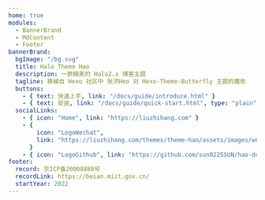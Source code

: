 ```yaml
---
home: true
modules:
  - BannerBrand
  - MdContent
  - Footer
bannerBrand:
  bgImage: "/bg.svg"
  title: Halo Theme Hao
  description: 一款精美的 Halo2.x 博客主题
  tagline: 移植自 Hexo 社区中 张洪Heo 对 Hexo-Theme-Butterfly 主题的魔改
  buttons:
    - { text: 快速上手, link: "/docs/guide/introduce.html" }
    - { text: 安装, link: "/docs/guide/quick-start.html", type: "plain" }
  socialLinks:
    - { icon: "Home", link: "https://liuzhihang.com" }
    - {
        icon: "LogoWechat",
        link: "https://liuzhihang.com/themes/theme-hao/assets/images/wechat/wechat1.png",
      }
    - { icon: "LogoGithub", link: "https://github.com/sun0225SUN/hao-docs" }
footer: 
  record: 京ICP备20000888号
  recordLink: https://beian.miit.gov.cn/
  startYear: 2022
---
```

